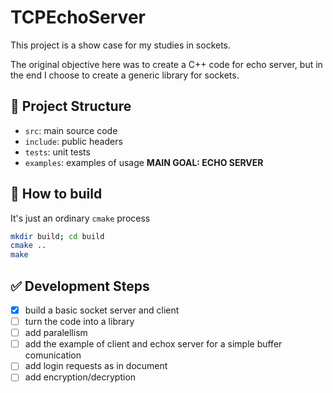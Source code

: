 # TCPEchoServer

This project is a show case for my studies in sockets.

The original objective here was to create a C++ code for echo server, but in the end I choose to create a generic library for sockets.

## 🧱 Project Structure

- `src`: main source code
- `include`: public headers
- `tests`: unit tests
- `examples`: examples of usage **MAIN GOAL: ECHO SERVER**

## 🔨 How to build

It's just an ordinary `cmake` process

```bash
mkdir build; cd build
cmake ..
make
```

## ✅ Development Steps

- [x] build a basic socket server and client
- [ ] turn the code into a library
- [ ] add paralellism
- [ ] add the example of client and echox server for a simple buffer comunication
- [ ] add login requests as in document
- [ ] add encryption/decryption